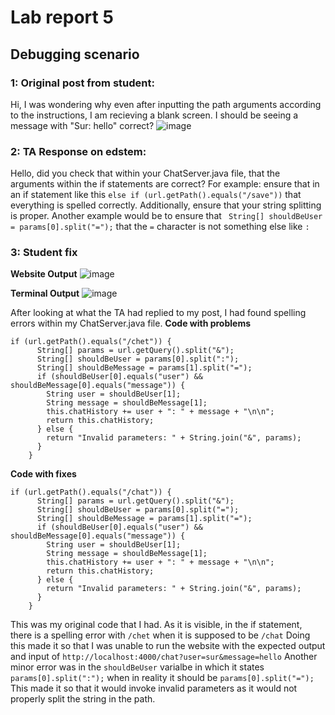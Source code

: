 # Lab report 5

## Debugging scenario

### 1: Original post from student:
Hi, I was wondering why even after inputting the path arguments according to the instructions, I am recieving a blank screen. I should be seeing a message with "Sur: hello" correct?
![image](https://github.com/sur-shah/cse15l-lab-reports/assets/156368641/97d0dee8-5fdc-4d54-a038-3c15ac102ea0)

### 2: TA Response on edstem:
Hello, did you check that within your ChatServer.java file, that the arguments within the if statements are correct? For example: ensure that in an if statement like this `else if (url.getPath().equals("/save"))` that everything is spelled correctly. Additionally, ensure that your string splitting is proper. Another example would be to ensure that ` String[] shouldBeUser = params[0].split("=");` that the `=` character is not something else like `:`

### 3: Student fix
**Website Output**
![image](https://github.com/sur-shah/cse15l-lab-reports/assets/156368641/925a7775-84b6-4081-9579-25731d8ff3ca)

**Terminal Output**
![image](https://github.com/sur-shah/cse15l-lab-reports/assets/156368641/a71bd86a-112f-477b-9fb5-fb9ca5bb2606)

After looking at what the TA had replied to my post, I had found spelling errors within my ChatServer.java file. 
**Code with problems**
```
if (url.getPath().equals("/chet")) {
      String[] params = url.getQuery().split("&");
      String[] shouldBeUser = params[0].split(":");
      String[] shouldBeMessage = params[1].split("=");
      if (shouldBeUser[0].equals("user") && shouldBeMessage[0].equals("message")) {
        String user = shouldBeUser[1];
        String message = shouldBeMessage[1];
        this.chatHistory += user + ": " + message + "\n\n";
        return this.chatHistory;
      } else {
        return "Invalid parameters: " + String.join("&", params);
      }
    }
```
**Code with fixes**
```
if (url.getPath().equals("/chat")) {
      String[] params = url.getQuery().split("&");
      String[] shouldBeUser = params[0].split("=");
      String[] shouldBeMessage = params[1].split("=");
      if (shouldBeUser[0].equals("user") && shouldBeMessage[0].equals("message")) {
        String user = shouldBeUser[1];
        String message = shouldBeMessage[1];
        this.chatHistory += user + ": " + message + "\n\n";
        return this.chatHistory;
      } else {
        return "Invalid parameters: " + String.join("&", params);
      }
    }
```
This was my original code that I had. As it is visible, in the if statement, there is a spelling error with `/chet` when it is supposed to be `/chat` Doing this made it so that I was unable to run the website with the expected output and input of `http://localhost:4000/chat?user=sur&message=hello`
Another minor error was in the `shouldBeUser` varialbe in which it states `params[0].split(":");` when in reality it should be `params[0].split("=");`
This made it so that it would invoke invalid parameters as it would not properly split the string in the path. 


